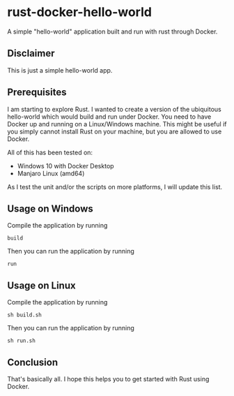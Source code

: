 # rust-docker-hello-world

A simple "hello-world" application built and run with rust through Docker.

## Disclaimer

This is just a simple hello-world app.

## Prerequisites

I am starting to explore Rust. I wanted to create a version of the ubiquitous hello-world which would build and run under Docker.
You need to have Docker up and running on a Linux/Windows machine. This might be useful if you simply cannot install Rust on your machine, but you are allowed to use Docker.  

All of this has been tested on:

- Windows 10 with Docker Desktop
- Manjaro Linux (amd64)

As I test the unit and/or the scripts on more platforms, I will update this list.


## Usage on Windows

Compile the application by running

`build`

Then you can run the application by running

`run`


## Usage on Linux

Compile the application by running

`sh build.sh`

Then you can run the application by running

`sh run.sh`


## Conclusion

That's basically all. I hope this helps you to get started with Rust using Docker.
